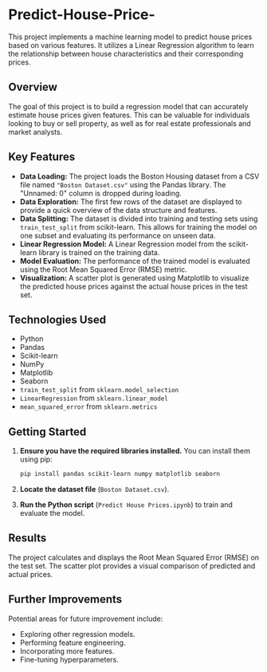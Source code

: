 # Predict-House-Price-
This project implements a machine learning model to predict house prices based on various features. It utilizes a Linear Regression algorithm to learn the relationship between house characteristics and their corresponding prices.

## Overview

The goal of this project is to build a regression model that can accurately estimate house prices given features. This can be valuable for individuals looking to buy or sell property, as well as for real estate professionals and market analysts.

## Key Features

* **Data Loading:** The project loads the Boston Housing dataset from a CSV file named `"Boston Dataset.csv"` using the Pandas library. The "Unnamed: 0" column is dropped during loading.
* **Data Exploration:** The first few rows of the dataset are displayed to provide a quick overview of the data structure and features.
* **Data Splitting:** The dataset is divided into training and testing sets using `train_test_split` from scikit-learn. This allows for training the model on one subset and evaluating its performance on unseen data.
* **Linear Regression Model:** A Linear Regression model from the scikit-learn library is trained on the training data.
* **Model Evaluation:** The performance of the trained model is evaluated using the Root Mean Squared Error (RMSE) metric.
* **Visualization:** A scatter plot is generated using Matplotlib to visualize the predicted house prices against the actual house prices in the test set.

## Technologies Used

* Python
* Pandas
* Scikit-learn
* NumPy
* Matplotlib
* Seaborn
* `train_test_split` from `sklearn.model_selection`
* `LinearRegression` from `sklearn.linear_model`
* `mean_squared_error` from `sklearn.metrics`

## Getting Started

1.  **Ensure you have the required libraries installed.** You can install them using pip:

    ```bash
    pip install pandas scikit-learn numpy matplotlib seaborn
    ```

2.  **Locate the dataset file** (`Boston Dataset.csv`).
3.  **Run the Python script** (`Predict House Prices.ipynb`) to train and evaluate the model.

## Results

The project calculates and displays the Root Mean Squared Error (RMSE) on the test set. The scatter plot provides a visual comparison of predicted and actual prices.

## Further Improvements

Potential areas for future improvement include:

* Exploring other regression models.
* Performing feature engineering.
* Incorporating more features.
* Fine-tuning hyperparameters.
